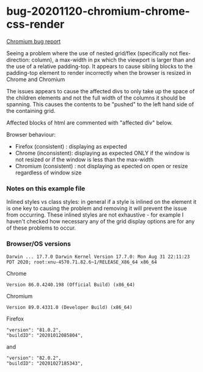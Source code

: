 # bug-20201120-chromium-chrome-css-render

[Chromium bug report](https://bugs.chromium.org/p/chromium/issues/detail?id=1151415&q=&can=4)

Seeing a problem where the use of nested grid/flex (specifically not flex-direction: column), a max-width in px which the
viewport is larger than and the use of a relative padding-top. It appears to cause sibling blocks to the padding-top element
to render incorrectly when the browser is resized in Chrome and Chromium

The issues appears to cause the affected divs to only take up the space of the children elements and not the full width of
the columns it should be spanning. This causes the contents to be "pushed" to the left hand side of the containing grid.

Affected blocks of html are commented with "affected div" below.

Browser behaviour:
- Firefox  (consistent)  : displaying as expected
- Chrome   (inconsistent): displaying as expected ONLY if the window is not resized or if the window is less than the max-width
- Chromium (consistent)  : not displaying as epected on open or resize regardless of window size

### Notes on this example file

Inlined styles vs class styles: in general if a style is inlined on the element it is one key to causing the problem and
removing it will prevent the issue from occurring. These inlined styles are not exhaustive - for example I haven't checked
how necessary any of the grid display options are for any of these problems to occur.

### Browser/OS versions

```
Darwin ... 17.7.0 Darwin Kernel Version 17.7.0: Mon Aug 31 22:11:23 PDT 2020; root:xnu-4570.71.82.6~1/RELEASE_X86_64 x86_64
```

Chrome
```
Version 86.0.4240.198 (Official Build) (x86_64)
```

Chromium
```
Version 89.0.4331.0 (Developer Build) (x86_64)
```

Firefox
```
"version": "81.0.2",
"buildID": "20201012085804",
```
and
```
"version": "82.0.2",
"buildID": "20201027185343",
```
